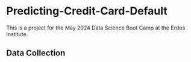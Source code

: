# Predicting-Credit-Card-Default
This is a project for the May 2024 Data Science Boot Camp at the Erdos Institute. 


## Data Collection 
